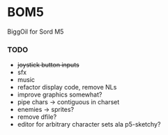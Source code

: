 # BOM5
BiggOil for Sord M5

### TODO

* ~~joystick button inputs~~
* sfx
* music
* refactor display code, remove NLs
* improve graphics somewhat?
* pipe chars -> contiguous in charset
* enemies -> sprites?
* remove dfile?
* editor for arbitrary character sets ala p5-sketchy?
